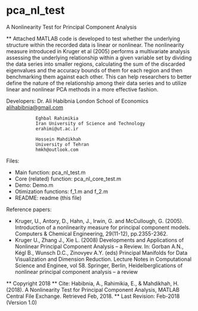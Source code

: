# pca_nl_test
A Nonlinearity Test for Principal Component Analysis

** Attached MATLAB code is developed to test whether the underlying structure within the recorded data is linear or nonlinear. The nonlinearity measure introduced in Kruger et al (2005) performs a multivariate analysis assessing the underlying relationship within a given variable set by dividing the data series into smaller regions, calculating the sum of the discarded eigenvalues and the accuracy bounds of them for each region and then benchmarking them against each other. This can help researchers to better define the nature of the relationship among their data series and to utilize linear and nonlinear PCA methods in a more effective fashion.

Developers:
               Dr. Ali Habibnia
               London School of Economics
               alihabibnia@gmail.com

               Eghbal Rahimikia
               Iran University of Science and Technology
               erahimi@ut.ac.ir

               Hossein Mahdikhah
               University of Tehran
               hmkh@outlook.com

Files:

* Main function: pca_nl_test.m
* Core (related) function: pca_nl_core_test.m
* Demo: Demo.m
* Otimization functions: f_1.m and f_2.m
* README: readme (this file)


Reference papers:

* Kruger, U., Antory, D., Hahn, J., Irwin, G. and McCullough, G. (2005). Introduction of a nonlinearity measure for principal component models. Computers & Chemical Engineering, 29(11-12), pp.2355-2362.
* Kruger U., Zhang J., Xie L. (2008) Developments and Applications of Nonlinear Principal Component Analysis – a Review. In: Gorban A.N., Kégl B., Wunsch D.C., Zinovyev A.Y. (eds) Principal Manifolds for Data Visualization and Dimension Reduction. Lecture Notes in Computational Science and Enginee, vol 58. Springer, Berlin, Heidelberglications of nonlinear principal component analysis – a review

** Copyright 2018
** Cite: Habibnia, A., Rahimikia, E., & Mahdikhah, H. (2018). A Nonlinearity Test for Principal Component Analysis, MATLAB Central File Exchange. Retrieved Feb, 2018.
** Last Revision: Feb-2018 (Version 1.0)
